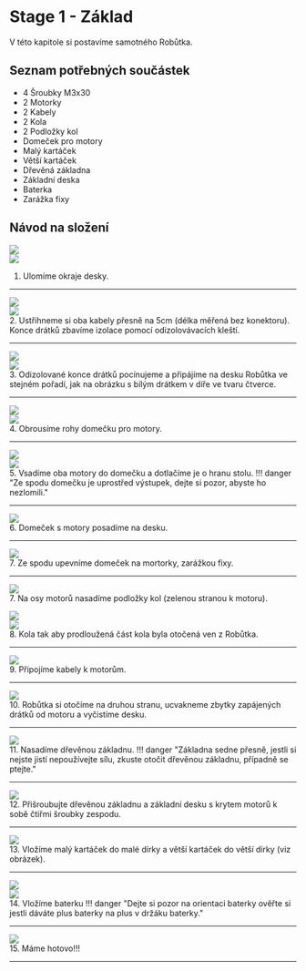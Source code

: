 # Stage 1 - Základ
V této kapitole si postavíme samotného Robůtka.

## Seznam potřebných součástek
 - 4 Šroubky M3x30
 - 2 Motorky
 - 2 Kabely
 - 2 Kola
 - 2 Podložky kol
 - Domeček pro motory
 - Malý kartáček
 - Větší kartáček
 - Dřevěná základna
 - Základní deska
 - Baterka
 - Zarážka fixy


## Návod na složení

![](assets/IMG-step1.png)<br>
![](assets/IMG-step1-done-back.png)<br>
1. Ulomíme okraje desky.
<hr>

![](assets/IMG-step2-cut.png)<br>
![](assets/IMG-step2-done.png)<br>
2. Ustřihneme si oba kabely přesně na 5cm (délka měřená bez konektoru). Konce drátků zbavíme izolace pomocí odizolovávacích kleští.
<hr>

![](assets/IMG-step3-one.png)<br>
![](assets/IMG-step3-two.png)<br>
3. Odizolované konce drátků pocínujeme a připájíme na desku Robůtka ve stejném pořadí, jak na obrázku s bílým drátkem v díře ve tvaru čtverce.

<hr>

![](assets/IMG-step4.png)<br>
![](assets/IMG-step4-doing.png)<br>
4. Obrousíme rohy domečku pro motory.
<hr>

![](assets/IMG-step5.png)<br>
![](assets/IMG-step5-done.png)<br>
5. Vsadíme oba motory do domečku a dotlačíme je o hranu stolu.
!!! danger "Ze spodu domečku je uprostřed výstupek, dejte si pozor, abyste ho nezlomili."
<hr>

![](assets/IMG-step6-house.png)<br>
6. Domeček s motory posadíme na desku. 
<hr>

![](assets/IMG-step6-done.png)<br>
7. Ze spodu upevníme domeček na mortorky, zarážkou fixy.
<hr>

![](assets/IMG-step7.png)<br>
7. Na osy motorů nasadíme podložky kol (zelenou stranou k motoru).

![](assets/IMG-step7-done.png)<br>
![](assets/IMG-step7-detail.png)<br>
8. Kola tak aby prodloužená část kola byla otočená ven z Robůtka.
<hr>

![](assets/IMG-step8-done.png)<br>
9. Připojíme kabely k motorům.
<hr>

![](assets/IMG-step9-done.png)<br>
10. Robůtka si otočíme na druhou stranu, ucvakneme zbytky zapájených drátků od motoru a vyčistíme desku.
<hr>

![](assets/IMG-step10-done.png)<br>
11. Nasadíme dřevěnou základnu.
!!! danger "Základna sedne přesně, jestli si nejste jistí nepoužívejte sílu, zkuste otočit dřevěnou základnu, případně se ptejte."
<hr>
 
![](assets/IMG-step11-done.png)<br>
12. Přišroubujte dřevěnou základnu a základní desku s krytem motorů k sobě čtiřmi šroubky zespodu.
<hr>

![](assets/IMG-step12-done.png)<br>
13. Vložíme malý kartáček do malé dírky a větší kartáček do větší dírky (viz obrázek).
<hr>

![](assets/IMG-step13.png)<br>
![](assets/IMG-step13-done.png)<br>
14. Vložíme baterku 
!!! danger "Dejte si pozor na orientaci baterky ověřte si jestli dáváte plus baterky na plus v držáku baterky."
<hr>

![](assets/IMG-step13-done.png)<br>
15. Máme hotovo!!!
<hr>
 
